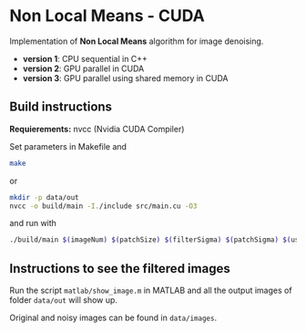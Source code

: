 # Non Local Means - CUDA

Implementation of **Non Local Means** algorithm for image denoising.

* **version 1**: CPU sequential in C++
* **version 2**: GPU parallel in CUDA
* **version 3**: GPU parallel using shared memory in CUDA

## Build instructions

**Requierements:** nvcc (Nvidia CUDA Compiler)

Set parameters in Makefile and
```bash
make
```
or 

```bash
mkdir -p data/out
nvcc -o build/main -I./include src/main.cu -O3
```

and run with

```bash
./build/main $(imageNum) $(patchSize) $(filterSigma) $(patchSigma) $(useGpu) $(useSharedMem)
```

## Instructions to see the filtered images

Run the script `matlab/show_image.m` in MATLAB and all the output images of folder `data/out` will show up.

Original and noisy images can be found in `data/images`.
